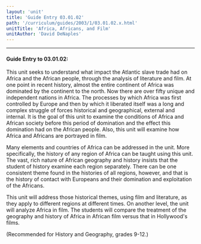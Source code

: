 ```yaml
---
layout: 'unit'
title: 'Guide Entry 03.01.02'
path: '/curriculum/guides/2003/1/03.01.02.x.html'
unitTitle: 'Africa, Africans, and Film'
unitAuthor: 'David DeNaples'
---
```


<body>
<hr/>
 <h4>
  Guide Entry to 03.01.02:
 </h4>
 <p>
  This unit seeks to understand what impact the Atlantic slave trade had on Africa and the African people, through the analysis of literature and film.  At one point in recent history, almost the entire continent of Africa was dominated by the continent to the north.  Now there are over fifty unique and independent nations in Africa.  The processes by which Africa was first controlled by Europe and then by which it liberated itself was a long and complex struggle of forces historical and geographical, external and internal.  It is the goal of this unit to examine the conditions of Africa and African society before this period of domination and the effect this domination had on the African people.  Also, this unit will examine how Africa and Africans are portrayed in film.
 </p>
<p>
  Many elements and countries of Africa can be addressed in the unit.  More specifically, the history of any region of Africa can be taught using this unit.  The vast, rich nature of African geography and history insists that the student of history examine each region separately.  There can be one consistent theme found in the histories of all regions, however, and that is the history of contact with Europeans and their domination and exploitation of the Africans.
 </p>
<p>
  This unit will address those historical themes, using film and literature, as they apply to different regions at different times.  On another level, the unit will analyze Africa in film.  The students will compare the treatment of the geography and history of Africa in African film versus that in Hollywood's films.
 </p>
<p>
  (Recommended for History and Geography, grades 9-12.)
 </p>

</body>
